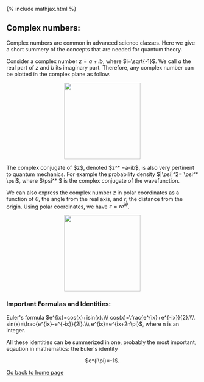 {% include mathjax.html %}

## Complex numbers:

Complex numbers are common in advanced science classes. Here we give a short summery of the concepts that are needed for quantum theory.

Consider a complex number $z=a+ib$, where $i=\sqrt{-1}$. We call $a$ the real part of $z$ and $b$ its imaginary part. Therefore, any complex number can be plotted in the complex plane as follow.
<p align="center">
  <img src="https://user-images.githubusercontent.com/35305574/36647967-dc42a08c-1a5a-11e8-957c-60dafc660ddd.png" width="200">
</p>
The complex conjugate of $z$, denoted $z^* =a-ib$, is also very pertinent to quantum mechanics. For example the probability density $|\psi|^2= \psi^* \psi$, where $\psi^* $ is the complex conjugate of the wavefunction.  

We can also express the complex number $z$ in polar coordinates  as a function of $\theta$, the angle from the real axis, and $r$, the distance from the origin. Using polar coordinates, we have $z=re^{i\theta}$.
<p align="center">
  <img src="https://user-images.githubusercontent.com/35305574/36648068-714008d6-1a5c-11e8-8f07-9fba19f655f1.png" width="200">
</p>

### Important Formulas and Identities:
Euler's formula
$e^{ix}=cos(x)+isin(x).\\\
cos(x)=\frac{e^{ix}+e^{-ix}}{2}.\\\
sin(x)=\frac{e^{ix}-e^{-ix}}{2i}.\\\
e^{ix}=e^{ix+2n\pi}$, where n is an integer.

All these identities can be summerized in one, probably the most important, eqaution in mathematics: the Euler's identity 
<p align="center"> $e^{i\pi}=-1$.</p>

[Go back to home page](/README.md)
